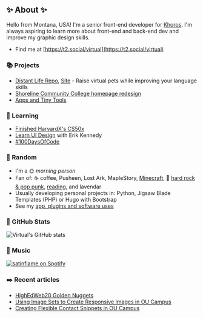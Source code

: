 ## ✨ About ✨

Hello from Montana, USA! I'm a senior front-end developer for [Khoros](https://khoros.com/services/professional-services). I'm always aspiring to learn more about front-end and back-end dev and improve my graphic design skills. 

- Find me at [https://t2.social/virtual](https://t2.social/virtual)

### 📚  Projects

- [Distant Life Repo](https://github.com/virtual/distantlife), [Site](https://distantlife.com/) - Raise virtual pets while improving your language skills
- [Shoreline Community College homepage redesign](https://github.com/virtual/shoreline)
- [Apps and Tiny Tools](https://www.satinflame.com/blog/2018/04/apps-and-tiny-tools/)

### 🌈  Learning

- [Finished HarvardX's CS50x](https://virtual.github.io/100daysofcode/cs50)
- [Learn UI Design](https://learnui.design/) with Erik Kennedy
- [#100DaysOfCode](https://virtual.github.io/100daysofcode/)

### 🎲  Random

- I'm a 🌞 _morning person_
- Fan of: ☕ coffee, Pusheen, Lost Ark, MapleStory, [Minecraft](https://loved-minecraft.tumblr.com/), 🎵 [hard rock & pop punk](https://www.last.fm/user/satinflame), [reading](https://www.goodreads.com/virtual), and lavendar 
- Usually developing personal projects in: Python, Jigsaw Blade Templates (PHP) or Hugo with Bootstrap
- See my [app, plugins and software uses](https://www.satinflame.com/uses/)

### 🔢  GitHub Stats

![Virtual's GitHub stats](https://github-readme-stats.vercel.app/api?username=virtual&show_icons=true&theme=gruvbox&count_private=true&show_icons=true&hide_border=true&hide_title=true&hide_rank=true)

### 🎵 Music

[![satinflame on Spotify](https://spotify-recently-played-readme.vercel.app/api?user=satinflame&width=450&count=3)](https://open.spotify.com/user/satinflame)
### ✒️ Recent articles

- [HighEdWeb20 Golden Nuggets](https://www.satinflame.com/blog/2020/10/high-ed-web-2020-golden-nuggets/)
- [Using Image Sets to Create Responsive Images in OU Campus](https://www.satinflame.com/blog/2020/08/creating-responsive-images-in-ou-campus/)
- [Creating Flexible Contact Snippets in OU Campus](https://www.satinflame.com/blog/2020/05/creating-flexible-contact-boxes-in-ou-campus/)
